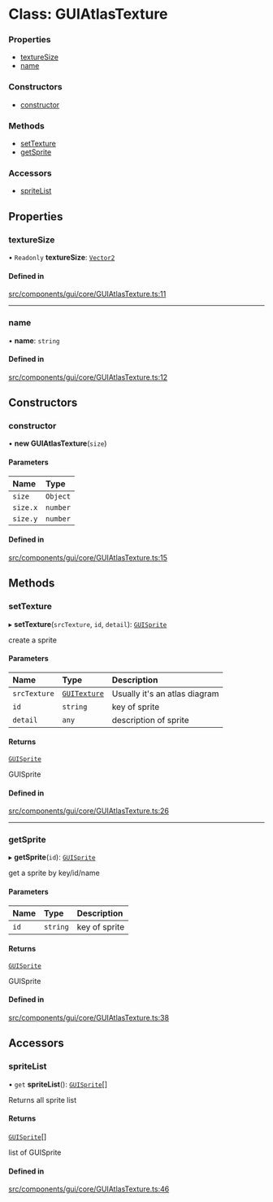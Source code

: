 # Class: GUIAtlasTexture

### Properties

- [textureSize](GUIAtlasTexture.md#texturesize)
- [name](GUIAtlasTexture.md#name)

### Constructors

- [constructor](GUIAtlasTexture.md#constructor)

### Methods

- [setTexture](GUIAtlasTexture.md#settexture)
- [getSprite](GUIAtlasTexture.md#getsprite)

### Accessors

- [spriteList](GUIAtlasTexture.md#spritelist)

## Properties

### textureSize

• `Readonly` **textureSize**: [`Vector2`](Vector2.md)

#### Defined in

[src/components/gui/core/GUIAtlasTexture.ts:11](https://github.com/Orillusion/orillusion/blob/main/src/components/gui/core/GUIAtlasTexture.ts#L11)

___

### name

• **name**: `string`

#### Defined in

[src/components/gui/core/GUIAtlasTexture.ts:12](https://github.com/Orillusion/orillusion/blob/main/src/components/gui/core/GUIAtlasTexture.ts#L12)

## Constructors

### constructor

• **new GUIAtlasTexture**(`size`)

#### Parameters

| Name | Type |
| :------ | :------ |
| `size` | `Object` |
| `size.x` | `number` |
| `size.y` | `number` |

#### Defined in

[src/components/gui/core/GUIAtlasTexture.ts:15](https://github.com/Orillusion/orillusion/blob/main/src/components/gui/core/GUIAtlasTexture.ts#L15)

## Methods

### setTexture

▸ **setTexture**(`srcTexture`, `id`, `detail`): [`GUISprite`](GUISprite.md)

create a sprite

#### Parameters

| Name | Type | Description |
| :------ | :------ | :------ |
| `srcTexture` | [`GUITexture`](GUITexture.md) | Usually it's an atlas diagram |
| `id` | `string` | key of sprite |
| `detail` | `any` | description of sprite |

#### Returns

[`GUISprite`](GUISprite.md)

GUISprite

#### Defined in

[src/components/gui/core/GUIAtlasTexture.ts:26](https://github.com/Orillusion/orillusion/blob/main/src/components/gui/core/GUIAtlasTexture.ts#L26)

___

### getSprite

▸ **getSprite**(`id`): [`GUISprite`](GUISprite.md)

get a sprite by key/id/name

#### Parameters

| Name | Type | Description |
| :------ | :------ | :------ |
| `id` | `string` | key of sprite |

#### Returns

[`GUISprite`](GUISprite.md)

GUISprite

#### Defined in

[src/components/gui/core/GUIAtlasTexture.ts:38](https://github.com/Orillusion/orillusion/blob/main/src/components/gui/core/GUIAtlasTexture.ts#L38)

## Accessors

### spriteList

• `get` **spriteList**(): [`GUISprite`](GUISprite.md)[]

Returns all sprite list

#### Returns

[`GUISprite`](GUISprite.md)[]

list of GUISprite

#### Defined in

[src/components/gui/core/GUIAtlasTexture.ts:46](https://github.com/Orillusion/orillusion/blob/main/src/components/gui/core/GUIAtlasTexture.ts#L46)
